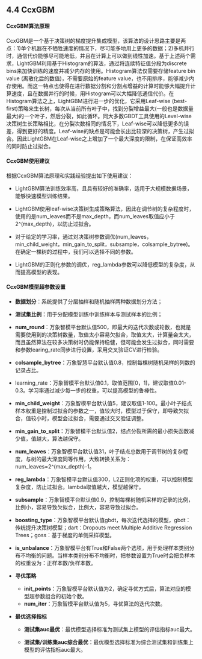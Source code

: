 ## 4.4 CcxGBM

#### CcxGBM算法原理

​	CcxGBM是一个基于决策树的梯度提升集成模型，该算法的设计思路主要是两点：1)单个机器在不牺牲速度的情况下，尽可能多地用上更多的数据；2)多机并行时，通信代价能够尽可能地低，并且在计算上可以做到线性加速。基于上述两个需求，LightGBM利用基于Histogram的算法，通过将连续特征值分段为discrete bins来加快训练的速度并减少内存的使用。Histogram算法仅需要存储feature bin value (离散化后的数值)，不需要原始的feature value，也不用排序，能够减少内存使用。而这一特点也使得在进行数据分割和分割点增益的计算时能够大幅提升计算速度，且在数据并行的时候，用Histogram可以大幅降低通信代价。在Histogram算法之上，LightGBM进行进一步的优化，它采用Leaf-wise (best-first)策略来生长树，每次从当前所有叶子中，找到分裂增益最大(一般也是数据量最大)的一个叶子，然后分裂，如此循环。同大多数GBDT工具使用的Level-wise决策树生长策略相比，在分裂次数相同的情况下，Leaf-wise可以降低更多的误差，得到更好的精度。Leaf-wise的缺点是可能会长出比较深的决策树，产生过拟合。因此LightGBM在Leaf-wise之上增加了一个最大深度的限制，在保证高效率的同时防止过拟合。

#### CcxGBM使用建议

根据CcxGBM算法原理和实践经验提出如下使用建议：

- LightGBM算法训练效率高，且具有较好的准确率，适用于大规模数据场景，能够快速模型训练结果。

- LightGBM使用leaf-wise决策树生成策略算法，因此在调节树的复杂程度时，使用的是num_leaves而不是max_depth，而num_leaves取值应小于2^(max_depth)，以防止过拟合。

- 对于给定的学习率，通过对决策树参数调优(num_leaves，min_child_weight，min_gain_to_split，subsample，colsample_bytree)。在确定一棵树的过程中，我们可以选择不同的参数。

- LightGBM的正则化参数的调优，reg_lambda参数可以降低模型的复杂度，从而提高模型的表现。

#### CcxGBM模型超参数设置

- **数据划分**：系统提供了分层抽样和随机抽样两种数据划分方法；

- **测试集比例**：用于分配模型训练中训练样本与测试样本的比例；

- **num_round**：万象智模平台默认值500，即最大的迭代次数或轮数，也就是需要使用到的决策树数量，取值太小容易欠拟合，取值太大，计算量会太大，而且虽然算法在较多决策树时仍能保持稳健，但可能会发生过拟合，同时需要和参数learing_rate同步进行设置，采用交叉验证CV进行检验。

- **colsample_bytree**：万象智慧平台默认值0.8，控制每棵树随机采样的列数的记录占比。

- learning_rate：万象智模平台默认值0.1，取值范围[0，1]，建议取值0.01-0.3。学习率通过减少每一步的权重，可以提高模型的鲁棒性。

- **min_child_weight**：万象智模平台默认值5，建议取值1-100。最小叶子结点样本权重是控制过拟合的参数之一，值较大时，模型过于保守，即导致欠拟合，值较小时，模型会过拟合，需要通过交叉验证调整。

- **min_gain_to_split**：万象智模平台默认值2，结点分裂所需的最小损失函数减少值，值越大，算法越保守。

- **num_leaves**：万象智模平台默认值31，叶子结点总数用于调节树的复杂程度，与树的最大深度同等作用，大致转换关系为：num_leaves=2^(max_depth)-1。

- **reg_lambda**：万象智模平台默认值300，L2正则化项的权重，可以控制模型复杂度，防止过拟合。lambda取值越大，模型越保守。

- **subsample**：万象智模平台默认值0.9，控制每棵树随机采样的记录的比例，比例小，容易导致欠拟合，比例大，容易导致过拟合。

- **boosting_type**：万象智模平台默认值gbdt，每次迭代选择的模型，gbdt：传统提升决策树模型；dart：Dropouts meet Multiple Additive Regression Trees；goss：基于梯度的单侧采样模型。

- **is_unbalance**：万象智模平台有True和False两个选项，用于处理样本类别分布不均衡的问题。当样本类别分布不均衡时，把参数设置为True时会把负样本的权重设为：正样本数/负样本数。

- **寻优策略**
  - **init_points**：万象智模平台默认值为2，确定寻优方式后，算法对应的模型超参数组合的初始个数。
  - **num_iter**：万象智模平台默认值为5，寻优算法的迭代次数。

- **最优选择指标**

  - **测试集auc最优**：最优模型选择标准为测试集上模型的评估指标auc最大。

  - **测试集/训练集auc综合最优**：最优模型选择标准为综合测试集和训练集上模型的评估指标auc最大。
